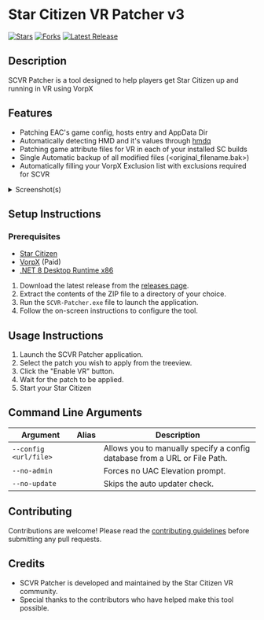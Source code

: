 # Star Citizen VR Patcher v3

[![Stars](https://img.shields.io/github/stars/star-citizen-vr/scvr-patcher?style=flat-square)](https://github.com/star-citizen-vr/scvr-patcher/stargazers)
[![Forks](https://img.shields.io/github/forks/star-citizen-vr/scvr-patcher?style=flat-square)](https://github.com/star-citizen-vr/scvr-patcher/network)
[![Latest Release](https://img.shields.io/github/v/release/star-citizen-vr/scvr-patcher?style=flat-square)](https://github.com/star-citizen-vr/scvr-patcher/releases)

## Description

SCVR Patcher is a tool designed to help players get Star Citizen up and running in VR using VorpX

## Features

- Patching EAC's game config, hosts entry and AppData Dir
- Automatically detecting HMD and it's values through [hmdq](https://github.com/risa2000/hmdq)
- Patching game attribute files for VR in each of your installed SC builds
- Single Automatic backup of all modified files (<original_filename.bak>)
- Automatically filling your VorpX Exclusion list with exclusions required for SCVR

<details>
<summary>Screenshot(s)</summary>

![](https://camo.githubusercontent.com/fe57e1dd48781568c680e67e8ff0a20a3e08219ab97dfe11a46296dd84a620ac/68747470733a2f2f692e696d6775722e636f6d2f6957614c3635392e706e67)
)
</details>

## Setup Instructions

### Prerequisites
- [Star Citizen](https://robertsspaceindustries.com/star-citizen/)
- [VorpX](https://www.vorpx.com/) (Paid)
- [.NET 8 Desktop Runtime x86](https://dotnet.microsoft.com/en-us/download/dotnet/thank-you/runtime-8.0.2-windows-x86-installer)

1. Download the latest release from the [releases page](https://github.com/star-citizen-vr/scvr-patcher/releases).
2. Extract the contents of the ZIP file to a directory of your choice.
3. Run the `SCVR-Patcher.exe` file to launch the application.
4. Follow the on-screen instructions to configure the tool.

## Usage Instructions

1. Launch the SCVR Patcher application.
2. Select the patch you wish to apply from the treeview.
3. Click the "Enable VR" button.
4. Wait for the patch to be applied.
5. Start your Star Citizen

## Command Line Arguments

| Argument | Alias | Description |
| --- | --- | --- |
| `--config <url/file>` |  | Allows you to manually specify a config database from a URL or File Path. |
| `--no-admin` |  | Forces no UAC Elevation prompt. |
| `--no-update` |  | Skips the auto updater check. |

## Contributing

Contributions are welcome! Please read the [contributing guidelines](CONTRIBUTING.md) before submitting any pull requests.

## Credits

- SCVR Patcher is developed and maintained by the Star Citizen VR community.
- Special thanks to the contributors who have helped make this tool possible.
